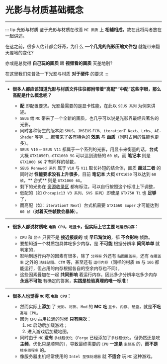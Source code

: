 # 光影与材质基础概念

---

::: tip 光影与材质
鉴于光影与材质在改善 `MC 画质` 上 **相辅相成**，故在此将两者放在一起讲述。

在这之前，很多人估计都会好奇，为什么 **一个几兆的光影压缩文件包** 就能带来翻天覆地的变化?

亦或是总觉得 **自己玩的画质** 跟 **视频看的画质** 天差地别?

在这里我们先普及一下光影与材质 **对于硬件** 的要求
:::

---

- **很多人都应该知道光影与材质文件往往都附带着“高配”“中配”这些字眼，那么高配是什么概念呢？**

    - **配** 即配置要求。光影最需要的是显卡性能，在此以 `SEUS 系列` 为例来讲述。
    - `SEUS` 给 `MC` 带来了一个全新的画质，也几乎可以说是光影界最经典著名的光影，
    - 同时各种衍生的版本如 `SMUS`、`JMSEUS` `FCM`、`iterationT Next`、`Lrbs`、`AE-Shader` 等等……都带来了各有特色的 **效果** 与 **画质**（同时占用的性能也更多）。
    - `SEUS V10` ~ `SEUS V11` 都属于一个系列的光影，用显卡来衡量的话，**台式** 大概 `GTX1050Ti-GTX1060 5G` 可以达到流畅的 `60 帧`，而 **笔记本**
      则是 `GTX1060 6G` 才有同样的帧数，
    - `SEUS Renewed 系列` 属于 `V10` 与 `V11` 取长补短的结合体，画质 **超过二者** 的同时对 **性能要求没有上升很多**，目前 **笔记本** 大概 `GTX1650` 可以达到 `60 帧`，**
      台式** 则是 `GTX1060 6G`。
    - 剩下的光影在 [资源收录区](https://shaoxiu.net/files/) 都有标注，可以自行按照这个标准上下调整，
    - 低配的（如 `Chocapic13 V3 系列`、`SVS 系列`）即使是 `GTX750 Ti` 也 **足够** 了，
    - 而高配（如：`iterationT Next`）台式机需要 `GTX1660 Super` 才可能达到 `60 帧`（**对着天空帧数会暴降**）。

---

- **很多人都说材质吃 `电脑 CPU`，`吃显卡`，但实际上它主要 `吃运行内存`：**

    - `CPU` 和 `显卡` 只要不是 **接近报废的** 或 **早已淘汰的**，都 **不会影响** 帧数。
    - 要想知道一个材质包具体吃多少内存，是 **不可能** 根据分辨率 **简简单单** 就判定的，
    - 影响到运行内存的因素有很多，除了 `分辨率` 外还有 `贴图覆盖率`，还有 `在覆盖率` 之外的 `法线贴图`、`CTM` 等，甚至还有 `运行内存`（同样的材质 `8G` 与 `16G`
      都能运行，但占用的内存根据各自的空余内存也不同），
    - 这些因素叠加在一起 **共同影响** 着运行内存。因此多少分辨率吃多少内存 **永远不可能** 有确定的答案，**实践是检验真理的唯一标准！**

---

- **很多人也觉得 `MC` 吃 `电脑 CPU`：**

    - 然而实际上**添加** 了 `光影`、`材质`、`Mod` 的 **MC** **吃** `显卡`、`内存`、`硬盘`，就是**不吃** `高端 CPU`。
    - 因为 `CPU` 占用拉满的时候 **只有两次**：
        1. `MC` 启动后加载游戏；
        2. 进入游戏后加载地图。
    - 同时由于 `MC` **没有** `多线程优化`（`Forge` 已经添加了`多线程优化`，但仍然还是吃 **主频**，优化只是顺带的），导致最终需要的 `CPU` **一定是** `主频高` 的，**而不是** `核多线程多`
      的。
    - 像服务器主机经常使用的 `Intel 至强处理器` 就 **不适合** 玩 `MC` 这种游戏。
